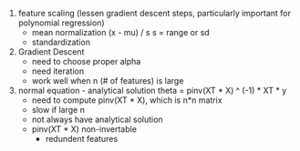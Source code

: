 1. feature scaling (lessen gradient descent steps, particularly important for polynomial regression)
   - mean normalization (x - mu) / s   s = range or sd
   - standardization
2. Gradient Descent
   - need to choose proper alpha
   - need iteration
   - work well when n (# of features) is large
3. normal equation - analytical solution
   theta = pinv(XT * X) ^ (-1) * XT * y
   - need to compute pinv(XT * X), which is n*n matrix
   - slow if large n
   - not always have analytical solution
   - pinv(XT * X) non-invertable
      * redundent features
